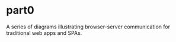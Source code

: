 # part0

A series of diagrams illustrating browser-server communication for traditional web apps and SPAs.